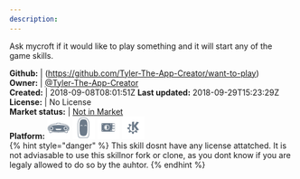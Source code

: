 ```yaml
---
description: 
---
```

Ask mycroft if it would like to play something and it will start any of the game skills.

**Github:** | (https://github.com/Tyler-The-App-Creator/want-to-play)  
**Owner:** | [@Tyler-The-App-Creator](https://github.com/Tyler-The-App-Creator)  
**Created:** | 2018-09-08T08:01:51Z  **Last updated:** 2018-09-29T15:23:29Z  
**License:** | No License  
**Market status:** | [Not in Market](https://market.mycroft.ai/skill/)  
**Platform:**   ![](.gitbook/assets/mark-1-icon.png)  ![](.gitbook/assets/mark-2-icon.png)  ![](.gitbook/assets/picroft-icon.png)  ![](.gitbook/assets/kde.png)   
{% hint style="danger" %}
This skill dosnt have any license attatched. It is not adviasable to use this skillnor fork or clone, as you dont know if you are legaly allowed to do so by the auhtor.
{% endhint %}
